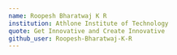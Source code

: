 ```yaml
---
name: Roopesh Bharatwaj K R
institution: Athlone Institute of Technology
quote: Get Innovative and Create Innovative
github_user: Roopesh-Bharatwaj-K-R
---
```

